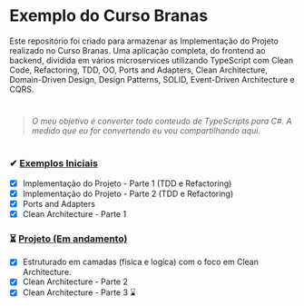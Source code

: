 # Exemplo do Curso Branas

Este repositório foi criado para armazenar as Implementação do Projeto realizado no Curso Branas. 
Uma aplicação completa, do frontend ao backend, dividida em vários microservices utilizando TypeScript com Clean Code, Refactoring, TDD, OO, Ports and Adapters, Clean Architecture, Domain-Driven Design, Design Patterns, SOLID, Event-Driven Architecture e CQRS.
#
> *O meu objetivo é converter todo conteudo de TypeScripts para C#. A medido que eu for convertendo eu vou compartilhando aqui*.
#

### ✔ [Exemplos Iniciais](https://github.com/mrbol/ExemploCursoBranas/tree/master/Inicial)
- [x] Implementação do Projeto - Parte 1 (TDD e Refactoring)
- [x] Implementação do Projeto - Parte 2 (TDD e Refactoring)
- [x] Ports and Adapters
- [x] Clean Architecture - Parte 1

### ⏳ [Projeto (Em andamento)](https://github.com/mrbol/ExemploCursoBranas/tree/master/Projeto)
- [x] Estruturado em camadas (fisica e logica) com o foco em Clean Architecture.
- [x] Clean Architecture - Parte 2
- [x] Clean Architecture - Parte 3 ⌛
